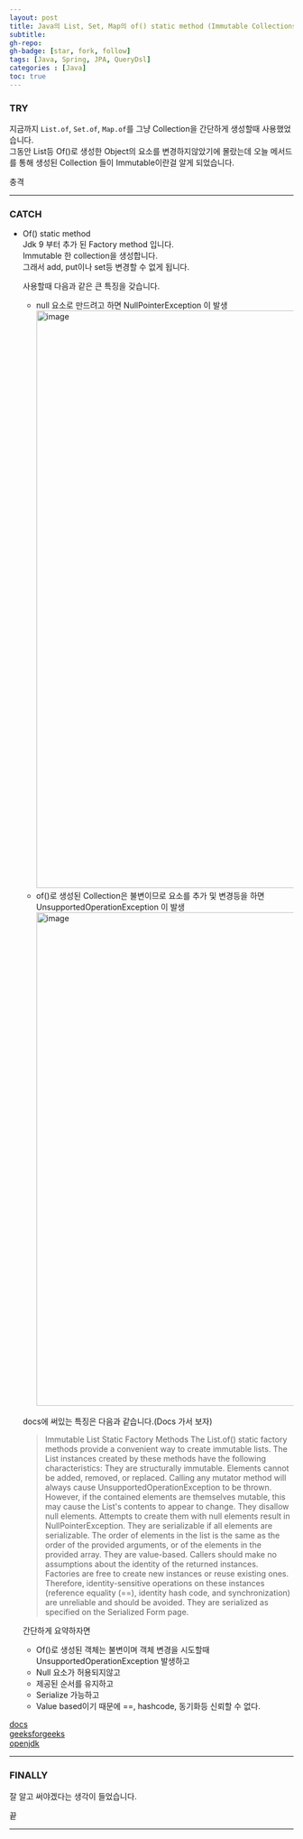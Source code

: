 ```yaml
---
layout: post 
title: Java의 List, Set, Map의 of() static method (Immutable Collections)
subtitle: 
gh-repo: 
gh-badge: [star, fork, follow]
tags: [Java, Spring, JPA, QueryDsl]
categories : [Java]
toc: true
---
```



### TRY  
지금까지 `List.of`, `Set.of`, `Map.of`를 그냥 Collection을 간단하게 생성할때 사용했었습니다.  
그동안 List등 Of()로 생성한 Object의 요소를 변경하지않았기에 몰랐는데 오늘 메서드를 통해 생성된 Collection 들이 Immutable이란걸 알게 되었습니다.  

충격  


---


### CATCH  

* Of() static method    
    Jdk 9 부터 추가 된 Factory method 입니다.  
    Immutable 한 collection을 생성합니다.  
    그래서 add, put이나 set등 변경할 수 없게 됩니다.  

    사용할때 다음과 같은 큰 특징을 갖습니다.  
    * null 요소로 만드려고 하면 NullPointerException 이 발생
        <img width="1024" alt="image" src="https://github.com/kim-daeyong/kim-daeyong.github.io/assets/45562285/42776349-f6cc-483d-a550-d816b5a173ab">
    * of()로 생성된 Collection은 불변이므로 요소를 추가 및 변경등을 하면 UnsupportedOperationException 이 발생
        <img width="875" alt="image" src="https://github.com/kim-daeyong/kim-daeyong.github.io/assets/45562285/83120911-02f8-417e-b5e0-b19f2e737f3b">

    docs에 써있는 특징은 다음과 같습니다.(Docs 가서 보자)  
    > Immutable List Static Factory Methods
The List.of() static factory methods provide a convenient way to create immutable lists. 
The List instances created by these methods have the following characteristics:
They are structurally immutable. 
Elements cannot be added, removed, or replaced. 
Calling any mutator method will always cause UnsupportedOperationException to be thrown. 
However, if the contained elements are themselves mutable, this may cause the List's contents to appear to change.
They disallow null elements. Attempts to create them with null elements result in NullPointerException.
They are serializable if all elements are serializable.
The order of elements in the list is the same as the order of the provided arguments, or of the elements in the provided array.
They are value-based. 
Callers should make no assumptions about the identity of the returned instances. 
Factories are free to create new instances or reuse existing ones. 
Therefore, identity-sensitive operations on these instances (reference equality (==), identity hash code, and synchronization) are unreliable and should be avoided.
They are serialized as specified on the Serialized Form page.  

    간단하게 요약하자면  
    * Of()로 생성된 객체는 불변이며 객체 변경을 시도할때 UnsupportedOperationException 발생하고
    * Null 요소가 허용되지않고  
    * 제공된 순서를 유지하고
    * Serialize 가능하고
    * Value based이기 때문에 ==, hashcode, 동기화등 신뢰할 수 없다.

[docs](https://docs.oracle.com/javase%2F9%2Fdocs%2Fapi%2F%2F/index.html?overview-summary.html)  
[geeksforgeeks](https://www.geeksforgeeks.org/java-convenience-factory-methods-for-collections/)  
[openjdk](https://openjdk.org/jeps/269)


---

### FINALLY  
잘 알고 써야겠다는 생각이 들었습니다.  

끝

---
